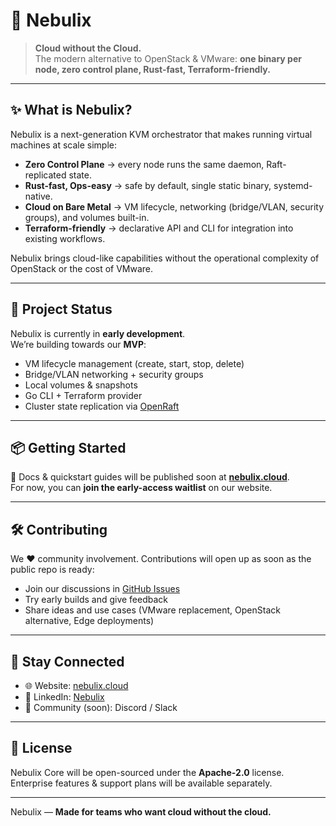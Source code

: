 # 🌌 Nebulix

> **Cloud without the Cloud.**  
> The modern alternative to OpenStack & VMware: **one binary per node, zero control plane, Rust-fast, Terraform-friendly.**

---

## ✨ What is Nebulix?

Nebulix is a next-generation KVM orchestrator that makes running virtual machines at scale simple:

- **Zero Control Plane** → every node runs the same daemon, Raft-replicated state.  
- **Rust-fast, Ops-easy** → safe by default, single static binary, systemd-native.  
- **Cloud on Bare Metal** → VM lifecycle, networking (bridge/VLAN, security groups), and volumes built-in.  
- **Terraform-friendly** → declarative API and CLI for integration into existing workflows.  

Nebulix brings cloud-like capabilities without the operational complexity of OpenStack or the cost of VMware.

---

## 🚀 Project Status

Nebulix is currently in **early development**.  
We’re building towards our **MVP**:

- VM lifecycle management (create, start, stop, delete)  
- Bridge/VLAN networking + security groups  
- Local volumes & snapshots  
- Go CLI + Terraform provider  
- Cluster state replication via [OpenRaft](https://github.com/databendlabs/openraft)  

---

## 📦 Getting Started

🔗 Docs & quickstart guides will be published soon at [**nebulix.cloud**](https://nebulix.cloud).  
For now, you can **join the early-access waitlist** on our website.

---

## 🛠️ Contributing

We ❤️ community involvement. Contributions will open up as soon as the public repo is ready:

- Join our discussions in [GitHub Issues](https://github.com/nebulix-cloud)  
- Try early builds and give feedback  
- Share ideas and use cases (VMware replacement, OpenStack alternative, Edge deployments)

---

## 📣 Stay Connected

- 🌐 Website: [nebulix.cloud](https://nebulix.cloud)
- 💼 LinkedIn: [Nebulix](https://linkedin.com/company/nebulix)
- 💬 Community (soon): Discord / Slack  

---

## 📜 License

Nebulix Core will be open-sourced under the **Apache-2.0** license.  
Enterprise features & support plans will be available separately.

---

Nebulix — **Made for teams who want cloud without the cloud.**
